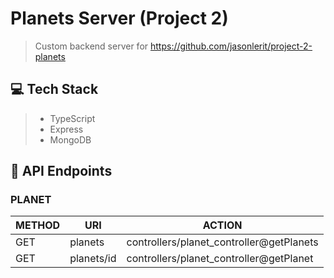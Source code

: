 # Planets Server (Project 2)
> Custom backend server for https://github.com/jasonlerit/project-2-planets

## 💻 Tech Stack
> - TypeScript
> - Express
> - MongoDB

## 🚀 API Endpoints

### PLANET
| METHOD | URI        | ACTION                                   |
|--------|------------|------------------------------------------|
| GET    | planets    | controllers/planet_controller@getPlanets |
| GET    | planets/id | controllers/planet_controller@getPlanet  |
